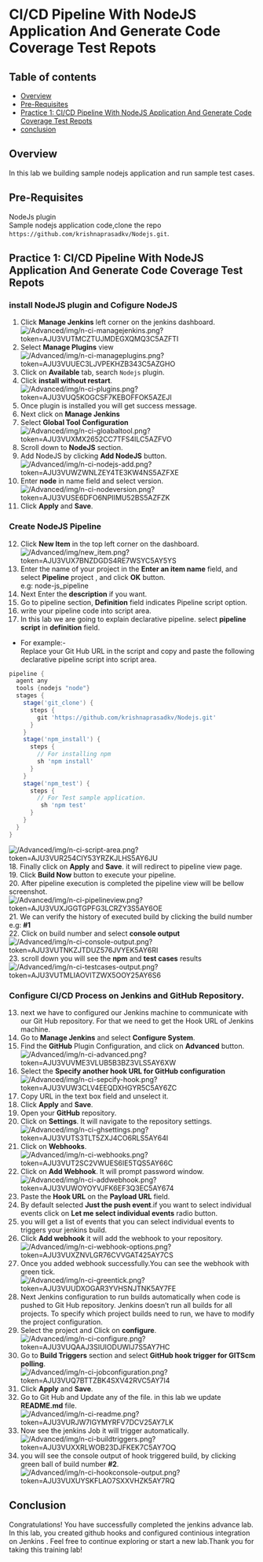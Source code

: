 # CI/CD Pipeline With NodeJS Application And Generate Code Coverage Test Repots

## Table of contents
- [Overview](#overview)
- [Pre-Requisites](#pre-requisites)
- [Practice 1: CI/CD Pipeline With NodeJS Application And Generate Code Coverage Test Repots](#practice-1-cicd-pipeline-with-nodejs-application-and-generate-code-coverage-test-repots)
- [conclusion](#conclusion)
## Overview
In this lab we building sample nodejs application  and run sample test cases.   
## Pre-Requisites  
NodeJs plugin  
Sample nodejs application code,clone the repo `https://github.com/krishnaprasadkv/Nodejs.git`.  
## Practice 1: CI/CD Pipeline With NodeJS Application And Generate Code Coverage Test Repots
### install NodeJS plugin and Cofigure NodeJS 
1. Click **Manage Jenkins** left corner on the jenkins dashboard.    
![/Advanced/img/n-ci-managejenkins.png?token=AJU3VUTMCZTUJMDEGXQMQ3C5AZFTI](/Advanced/img/n-ci-managejenkins.png?token=AJU3VUTMCZTUJMDEGXQMQ3C5AZFTI)  
2. Select **Manage Plugins** view  
![/Advanced/img/n-ci-manageplugins.png?token=AJU3VUUEC3LJVPEKHZB343C5AZGHO](/Advanced/img/n-ci-manageplugins.png?token=AJU3VUUEC3LJVPEKHZB343C5AZGHO)
3. Click on **Available** tab, search `Nodejs` plugin.  
4. Click **install without restart**.   
![/Advanced/img/n-ci-plugins.png?token=AJU3VUQ5KOGCSF7KEBOFFOK5AZEJI](/Advanced/img/n-ci-plugins.png?token=AJU3VUQ5KOGCSF7KEBOFFOK5AZEJI)  
5. Once plugin is installed you will get success message.  
6. Next click on **Manage Jenkins**   
7. Select **Global Tool Configuration**   
![/Advanced/img/n-ci-gloabaltool.png?token=AJU3VUXMX2652CC7TFS4ILC5AZFVO](/Advanced/img/n-ci-gloabaltool.png?token=AJU3VUXMX2652CC7TFS4ILC5AZFVO)  
8. Scroll down to **NodeJS** section.  
9. Add NodeJS by clicking **Add NodeJS** button.  
![/Advanced/img/n-ci-nodejs-add.png?token=AJU3VUWZWNLZEY4TE3KW4NS5AZFXE](/Advanced/img/n-ci-nodejs-add.png?token=AJU3VUWZWNLZEY4TE3KW4NS5AZFXE)  
10. Enter **node** in name field and select version.  
![/Advanced/img/n-ci-nodeversion.png?token=AJU3VUSE6DFO6NPIIMU52BS5AZFZK](/Advanced/img/n-ci-nodeversion.png?token=AJU3VUSE6DFO6NPIIMU52BS5AZFZK)  
11. Click **Apply** and **Save**.  
### Create NodeJS Pipeline
12. Click **New Item** in the top left corner on the dashboard.  
![/Advanced/img/new_item.png?token=AJU3VUX7BNZDGDS4RE7WSYC5AY5YS](/Advanced/img/new_item.png?token=AJU3VUX7BNZDGDS4RE7WSYC5AY5YS)  
13. Enter the name of your project in the **Enter an item name** field, and select **Pipeline** project , and click **OK** button.  
e.g: node-js_pipeline  
14. Next Enter the **description** if you want.  
15. Go to pipeline section, **Definition** field indicates Pipeline script option.  
16. write your pipeline code into script area.  
17. In this lab we are going to explain declarative pipeline. select **pipeline script** in **definition** field.  
- For example:-  
Replace your Git Hub URL in the script and copy and paste the following declarative pipeline script into script area.  

```groovy
pipeline {
  agent any
  tools {nodejs "node"}  
  stages {        
    stage('git_clone') {
      steps {
        git 'https://github.com/krishnaprasadkv/Nodejs.git'
      }
    }        
    stage('npm_install') {
      steps {
        // For installing npm
        sh 'npm install'
      }
    }     
    stage('npm_test') {
      steps {
        // For Test sample application.  
         sh 'npm test'
      }
    }      
  }
}
```
![/Advanced/img/n-ci-script-area.png?token=AJU3VUR254CIY53YRZKJLHS5AY6JU](/Advanced/img/n-ci-script-area.png?token=AJU3VUR254CIY53YRZKJLHS5AY6JU)  
18. Finally click on **Apply** and **Save**. it will redirect to pipeline view page.  
19. Click **Build Now** button to execute your pipeline.  
20. After pipeline execution is completed the pipeline view will be bellow screenshot.  
![/Advanced/img/n-ci-pipelineview.png?token=AJU3VUXJGGTGPFG3LCRZY3S5AY6OE](/Advanced/img/n-ci-pipelineview.png?token=AJU3VUXJGGTGPFG3LCRZY3S5AY6OE)  
21. We can verify the history of executed build by clicking the build number e.g: **#1**  
22. Click on build number and select **console output**  
![/Advanced/img/n-ci-console-output.png?token=AJU3VUTNKZJTDUZ576JVYEK5AY6RI](/Advanced/img/n-ci-console-output.png?token=AJU3VUTNKZJTDUZ576JVYEK5AY6RI)  
23. scroll down you will see the **npm** and **test cases** results  
![/Advanced/img/n-ci-testcases-output.png?token=AJU3VUTMLIAOVITZWX5OOY25AY6S6](/Advanced/img/n-ci-testcases-output.png?token=AJU3VUTMLIAOVITZWX5OOY25AY6S6)  
### Configure CI/CD Process on Jenkins and GitHub Repository.  
13. next we have to configured our Jenkins machine to communicate with our Git Hub repository. For that we need to  get the Hook URL of Jenkins machine.  
14. Go to **Manage Jenkins** and select **Configure System**.  
15. Find the **GitHub** Plugin Configuration, and click on **Advanced** button.  
![/Advanced/img/n-ci-advanced.png?token=AJU3VUVME3VLUB5B3BZ3VLS5AY6XW](/Advanced/img/n-ci-advanced.png?token=AJU3VUVME3VLUB5B3BZ3VLS5AY6XW)  
16. Select the  **Specify another hook URL for GitHub configuration**  
![/Advanced/img/n-ci-sepcify-hook.png?token=AJU3VUW3CLV4EEQDXHGYR5C5AY6ZC](/Advanced/img/n-ci-sepcify-hook.png?token=AJU3VUW3CLV4EEQDXHGYR5C5AY6ZC)  
17. Copy URL  in the text box field and unselect it.  
18. Click **Apply** and **Save**.  
19. Open your **GitHub** repository.  
20. Click  on **Settings**. It will navigate to the repository settings.  
![/Advanced/img/n-ci-ghsettings.png?token=AJU3VUTS3TLT5ZXJ4CO6RLS5AY64I](/Advanced/img/n-ci-ghsettings.png?token=AJU3VUTS3TLT5ZXJ4CO6RLS5AY64I)  
21. Click on **Webhooks**.   
![/Advanced/img/n-ci-webhooks.png?token=AJU3VUT2SC2VWUES6IE5TQS5AY66C](/Advanced/img/n-ci-webhooks.png?token=AJU3VUT2SC2VWUES6IE5TQS5AY66C)  
22. Click on **Add Webhook**. It will prompt password window.  
![/Advanced/img/n-ci-addwebhook.png?token=AJU3VUWOYOYVJFK6EF3Q3EC5AY674](/Advanced/img/n-ci-addwebhook.png?token=AJU3VUWOYOYVJFK6EF3Q3EC5AY674)  
23. Paste the **Hook URL** on the **Payload URL** field.  
24. By default selected **Just the push event**.if you want to select individual events click on **Let me select individual events** radio button.  
25. you will get a list of events that you can select  individual events to triggers your jenkins build.  
26. Click **Add webhook** it will add the webhook to your repository.  
![/Advanced/img/n-ci-webhook-options.png?token=AJU3VUXZNVLGR76CVVGAT425AY7CS](/Advanced/img/n-ci-webhook-options.png?token=AJU3VUXZNVLGR76CVVGAT425AY7CS)  
27.  Once you added webhook successfully.You can see the webhook with green tick.  
![/Advanced/img/n-ci-greentick.png?token=AJU3VUUDXOGAR3YVHSNJTNK5AY7FE](/Advanced/img/n-ci-greentick.png?token=AJU3VUUDXOGAR3YVHSNJTNK5AY7FE)  
28. Next Jenkins configuration to run builds automatically when code is pushed to Git Hub repository. Jenkins doesn’t run all builds for all projects. To specify which project builds need to run, we have to modify the project configuration.  
29. Select the project and Click on **configure**.  
![/Advanced/img/n-ci-configure.png?token=AJU3VUQAAJ3SIUIODUWIJ7S5AY7HC](/Advanced/img/n-ci-configure.png?token=AJU3VUQAAJ3SIUIODUWIJ7S5AY7HC)  
30. Go to **Build Triggers** section and  select **GitHub hook trigger for GITScm polling**.  
![/Advanced/img/n-ci-jobconfiguration.png?token=AJU3VUQ7BTTZBK4SXV42RVC5AY7I4](/Advanced/img/n-ci-jobconfiguration.png?token=AJU3VUQ7BTTZBK4SXV42RVC5AY7I4)  
31. Click **Apply** and **Save**.  
32. Go to Git Hub and Update any of the file. in this lab we update **README.md** file.   
![/Advanced/img/n-ci-readme.png?token=AJU3VURJW7IGYMYRFV7DCV25AY7LK](/Advanced/img/n-ci-readme.png?token=AJU3VURJW7IGYMYRFV7DCV25AY7LK) 
33. Now see the jenkins Job it will trigger automatically.  
![/Advanced/img/n-ci-buildtriggers.png?token=AJU3VUXXRLWOB23DJFKEK7C5AY7OQ](/Advanced/img/n-ci-buildtriggers.png?token=AJU3VUXXRLWOB23DJFKEK7C5AY7OQ)  
34. you will see the console output of hook triggered build, by clicking green ball of  build number **#2**.  
![/Advanced/img/n-ci-hookconsole-output.png?token=AJU3VUXUYSKFLAO7SXXVHZK5AY7RQ](/Advanced/img/n-ci-hookconsole-output.png?token=AJU3VUXUYSKFLAO7SXXVHZK5AY7RQ)  

## Conclusion
Congratulations! You have successfully completed the jenkins advance lab. In this lab, you created github hooks and configured continious integration on Jenkins . Feel free to continue exploring or start a new lab.Thank you for taking this training lab!
